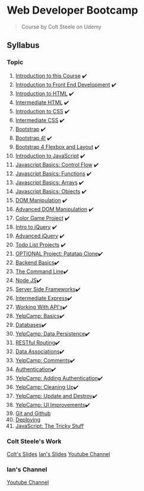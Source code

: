 # Web Developer Bootcamp

> Course by Colt Steele on Udemy

## Syllabus

### Topic

1. [Introduction to this Course](/Notes/01_Introduction%20to%20this%20Course) ✔️
2. [Introduction to Front End Development](/Notes/02_Introduction%20to%20Front%20End%20Development) ✔️
3. [Introduction to HTML](/Notes/03_Introduction%20to%20HTML) ✔️
4. [Intermediate HTML](/Notes/04_Intermediate%20HTML) ✔️
5. [Introduction to CSS](/Notes/05_Introduction%20to%20CSS) ✔️
6. [Intermediate CSS](/Notes/06_Intermediate%20CSS) ✔️
7. [Bootstrap](/Notes/07_Bootstrap) ✔️
8. [Bootstrap 4!](/Notes/08_Bootstrap%204!) ✔️
9. [Bootstrap 4 Flexbox and Layout](/Notes/09_Bootstrap%204%20Flexbox%20and%20Layout) ✔️
10. [Introduction to JavaScript](/Notes/10_Introduction%20to%20JavaScript) ✔️
11. [Javascript Basics: Control Flow](/Notes/11_Javascript%20Basics%20Control%20Flow) ✔️
12. [Javascript Basics: Functions](/Notes/12_Javascript%20Basics%20Functions) ✔️
13. [Javascript Basics: Arrays](/Notes/13_Javascript%20Basics%20Arrays) ✔️
14. [Javascript Basics: Objects](/Notes/14_Javascript%20Basics%20Objects) ✔️
15. [DOM Manipulation](/Notes/15_DOM%20Manipulation) ✔️
16. [Advanced DOM Manipulation](/Notes/16_Advanced%20DOM%20Manipulation) ✔️
17. [Color Game Project](/Notes/17_Color%20Game%20Project) ✔️
18. [Intro to jQuery](/Notes/18_Intro%20to%20jQuery) ✔️
19. [Advanced jQuery](/Notes/19_Advanced%20jQuery) ✔️
20. [Todo List Projects](/Notes/20_Todo%20List%20Projects) ✔️
21. [OPTIONAL Project: Patatap Clone](/Notes/21_OPTIONAL%20Project%20-%20Patatap%20Clone)✔️
22. [Backend Basics](/Notes/22_Backend%20Basics)✔️
23. [The Command Line](/Notes/23_The%20Command%20Line)✔️
24. [Node JS](/Notes/24_Node%20JS)✔️
25. [Server Side Frameworks](/Notes/25_Server%20Side%20Frameworks)✔️
26. [Intermediate Express](/Notes/26_Intermidate%20Express)✔️
27. [Working With API's](/Notes/27_Working%20With%20API's)✔️
28. [YelpCamp: Basics](/Notes/28_YelpCamp_Basics)✔️
29. [Databases](/Notes/29_Databases)✔️
30. [YelpCamp: Data Persistence](/Notes/30_YelpCamp:%20Data%20Persistence)✔️
31. [RESTful Routing](/Notes/31_RESTful_Routing)✔️
32. [Data Associations](/Notes/32_Data%20Associations)✔️
33. [YelpCamp: Comments](/Notes/33_YelpCamp:%20Comments)✔️
34. [Authentication](/Notes/34_Authentication)✔️
35. [YelpCamp: Adding Authentication](/Notes/35_YelpCamp:%20Adding%20Authentication)✔️
36. [YelpCamp: Cleaning Up](/Notes/36_YelpCamp:%20Cleaning%20Up)✔️
37. [YelpCamp: Update and Destroy](/Notes/37_YelpCamp:%20Update%20and%20Destroy)✔️
38. [YelpCamp: UI Improvements](/Notes/)✔️
39. [Git and Github](/Notes/)
40. [Deploying](/Notes/)
41. [JavaScript: The Tricky Stuff](/Notes/)

### Colt Steele's Work

[Colt's Slides](https://webdev.slides.com/coltsteele)
[Ian's Slides](https://webdev.slides.com/nax3t)
[Youtube Channel](https://www.youtube.com/channel/UCrqAGUPPMOdo0jfQ6grikZw/videos)

### Ian's Channel

[Youtube Channel](https://www.youtube.com/user/13rOzProductions/videos)

